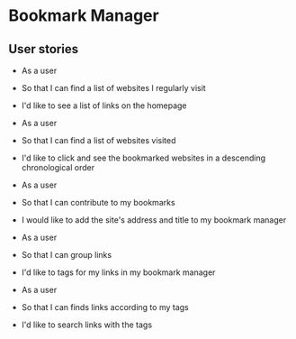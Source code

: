 # Bookmark Manager


## User stories
- As a user
- So that I can find a list of websites I regularly visit
- I'd like to see a list of links on the homepage

- As a user
- So that I can find a list of websites visited
- I'd like to click and see the bookmarked websites in a descending chronological order

- As a user
- So that I can contribute to my bookmarks
- I would like to add the site's address and title to my bookmark manager

- As a user
- So that I can group links
- I'd like to tags for my links in my bookmark manager

- As a user
- So that I can finds links according to my tags
- I'd like to search links with the tags
